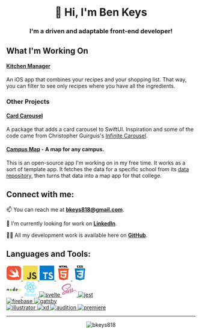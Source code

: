 <h1 align="center">👋 Hi, I'm Ben Keys</h1>

<h3 align="center">I'm a driven and adaptable front-end developer!</h3>

<!--p align="left"> <img src="https://komarev.com/ghpvc/?username=bkeys818&label=Profile%20views&color=0e75b6&style=flat" alt="bkeys818" /> </p-->

## What I'm Working On

#### [Kitchen Manager](https://github.com/bkeys818/KitchenManager)

An iOS app that combines your recipes and your shopping list. That way, you can filter to see only recipes where you have all the ingredients.

### Other Projects

#### [Card Carousel](https://github.com/bkeys818/CardCarousel)

A package that adds a card carousel to SwiftUI. Inspiration and some of the code came from Christopher Guirguis's [Infinite Carousel](https://www.youtube.com/watch?v=fB5MzDD1PZI).

#### [Campus Map](https://github.com/bkeys818/campus-map) - A map for any campus.

This is an open-source app I'm working on in my free time. It works as a sort of template app. It fetches the data for a specific school from its [data repository](https://github.com/bkeys818/campus-map-data), then turns that data into a map app for that college.

## Connect with me:

📫 You can reach me at **bkeys818@gmail.com**.

💼 I'm currently looking for work on [**LinkedIn**](https://linkedin.com/in/bkeys818).

👨‍💻 All my development work is available here on [**GitHub**](https://github.com/bkeys818).

## Languages and Tools:

<div align="left">
    <a href="https://developer.apple.com/swift/" target=_blank rel=noreferrer>
        <img src="https://raw.githubusercontent.com/devicons/devicon/master/icons/swift/swift-original.svg" alt=swift width=40 height=40/>
    </a>
    <a href="https://developer.mozilla.org/en-US/docs/Web/JavaScript" target=_blank rel=noreferrer>
        <img src="https://raw.githubusercontent.com/devicons/devicon/master/icons/javascript/javascript-original.svg" alt=javascript width=40 height=40/>
    </a>
    <a href="https://www.typescriptlang.org/" target=_blank rel=noreferrer>
        <img src="https://raw.githubusercontent.com/devicons/devicon/master/icons/typescript/typescript-original.svg" alt=typescript width=40 height=40/>
    </a>
    <a href="https://www.w3.org/html/" target=_blank rel=noreferrer>
        <img src="https://raw.githubusercontent.com/devicons/devicon/master/icons/html5/html5-original-wordmark.svg" alt=html5 width=40 height=40/>
    </a>
    <a href="https://www.w3schools.com/css/" target=_blank rel=noreferrer>
        <img src="https://raw.githubusercontent.com/devicons/devicon/master/icons/css3/css3-original-wordmark.svg" alt=css3 width=40 height=40/>
    </a>
</div>

<div align="left">
    <a href="https://nodejs.org" target=_blank rel=noreferrer>
        <img src="https://raw.githubusercontent.com/devicons/devicon/master/icons/nodejs/nodejs-original-wordmark.svg" alt=nodejs width=40 height=40/>
    </a>
    <a href="https://reactjs.org/" target=_blank rel=noreferrer>
        <img src="https://raw.githubusercontent.com/devicons/devicon/master/icons/react/react-original-wordmark.svg" alt=react width=40 height=40/>
    </a>
    <a href="https://svelte.dev" target=_blank rel=noreferrer>
        <img src="https://upload.wikimedia.org/wikipedia/commons/1/1b/Svelte_Logo.svg" alt=svelte width=40 height=40/>
    </a>
    <a href="https://sass-lang.com" target=_blank rel=noreferrer>
        <img src="https://raw.githubusercontent.com/devicons/devicon/master/icons/sass/sass-original.svg" alt=sass width=40 height=40/>
    </a>
    <a href="https://jestjs.io" target=_blank rel=noreferrer>
        <img src="https://www.vectorlogo.zone/logos/jestjsio/jestjsio-icon.svg" alt=jest width=40 height=40/>
    </a>
</div>


<div align="left">
    <a href="https://firebase.google.com/" target=_blank rel=noreferrer>
        <img src="https://www.vectorlogo.zone/logos/firebase/firebase-icon.svg" alt=firebase width=40 height=40/>
    </a>
    <a href="https://www.gatsbyjs.com/" target=_blank rel=noreferrer>
        <img src="https://www.vectorlogo.zone/logos/gatsbyjs/gatsbyjs-icon.svg" alt=gatsby width=40 height=40/>
    </a>
</div>

<div align="left">
    <a href="https://www.adobe.com/in/products/illustrator.html" target=_blank rel=noreferrer>
        <img src="https://cdn.worldvectorlogo.com/logos/adobe-illustrator-cc-icon.svg" alt=illustrator width=40 height=40/>
    </a>
    <a href="https://www.adobe.com/in/products/xd.html" target=_blank rel=noreferrer>
        <img src="https://cdn.worldvectorlogo.com/logos/adobe-xd-2.svg" alt=xd width=40 height=40/>
    </a>
    <a href="https://www.adobe.com/in/products/audition.html" target=_blank rel=noreferrer>
        <img src="https://cdn.worldvectorlogo.com/logos/adobe-audition-cc-icon-2020-.svg" alt=audition width=40 height=40/>
    </a>
    <a href="https://www.adobe.com/in/products/premiere.html" target=_blank rel=noreferrer>
        <img src="https://svgarchive.com/wp-content/uploads/adobe-premiere-pro-cc-14.3.0-vector-svg.svg" alt=premiere width=40 height=40/>
    </a>
</div>

---

<div style="display:flex; flex-wrap:wrap; justify-content:space-around;">
  <img  src="https://github-readme-stats.vercel.app/api?username=bkeys818&show_icons=true&locale=en" alt="bkeys818" />
</div>
